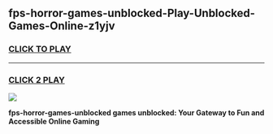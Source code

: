 
## fps-horror-games-unblocked-Play-Unblocked-Games-Online-z1yjv
<h3>
<a href="https://premium76.site?title=fps-horror-games-unblocked&ref=25A">CLICK TO PLAY</a></h3>
<hr>

<h3>
<a href="https://premium76.site?title=fps-horror-games-unblocked&ref=25A">CLICK 2 PLAY</a>
  
</h3>

<a href="https://premium76.site?title=fps-horror-games-unblocked&ref=25A"><img src="https://clearcache.store/games.png"></a>


**fps-horror-games-unblocked games unblocked: Your Gateway to Fun and Accessible Online Gaming**
